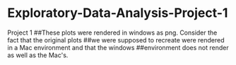 # Exploratory-Data-Analysis-Project-1
Project 1
##These plots were rendered in windows as png. Consider the fact that the original plots 
##we were supposed to recreate were rendered in a Mac environment and that the windows
##environment does not render as well as the Mac's.
